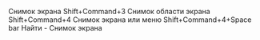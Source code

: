 Снимок экрана Shift+Command+3
Снимок области экрана Shift+Command+4
Снимок экрана или меню Shift+Command+4+Space bar
Найти - Снимок экрана

